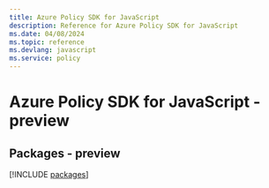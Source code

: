 ```yaml
---
title: Azure Policy SDK for JavaScript
description: Reference for Azure Policy SDK for JavaScript
ms.date: 04/08/2024
ms.topic: reference
ms.devlang: javascript
ms.service: policy
---
```

# Azure Policy SDK for JavaScript - preview
## Packages - preview
[!INCLUDE [packages](policy-index.md)]